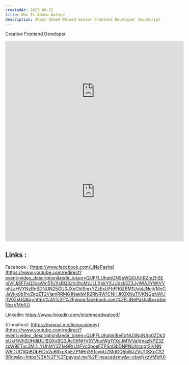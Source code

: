 ```yaml
---
createdAt: 2023-06-25
title: Who Is Ahmed Waleed
description: About Ahmed Waleed Senior Frontend Developer JavaScript
---
```

Creative Frontend Developer

<iframe width="560" height="315" src="https://www.youtube.com/embed/gl7_toJAVLE" title="YouTube video player" frameborder="0" allow="accelerometer; autoplay; clipboard-write; encrypted-media; gyroscope; picture-in-picture; web-share" allowfullscreen></iframe>



<iframe width="560" height="315" src="https://www.youtube.com/embed/obwNxzVMbfU" title="YouTube video player" frameborder="0" allow="accelerometer; autoplay; clipboard-write; encrypted-media; gyroscope; picture-in-picture; web-share" allowfullscreen></iframe>



## L﻿inks :

Facebook : [https://www.facebook.com/LiNePasha](https://www.youtube.com/redirect?event=video_description&redir_token=QUFFLUhqbGNSeWQ0UUtRZmZhSEpiVFJjSFFaQ2xaWm51UXxBQ3Jtc0tuMzJLLXpkYXJUdzk5Z3JyWlA3YWtVVnhLaHVYNzRnSDNUN25GU0JXeGhlSmxYZzExUFhFR0ZBM1UyblJNejVMeGJsVkx0b1hvZkpZT2ViamRRMG1NakN4R2RNRW1CNHJKOXNuTlVKNGpNWUlfV0ZsUQ&q=https%3A%2F%2Fwww.facebook.com%2FLiNePasha&v=obwNxzVMbfU) 

L﻿inkedin: <https://www.linkedin.com/in/ahmeedwaleed/>

{Donation}: [https://paypal.me/lineacademy](https://www.youtube.com/redirect?event=video_description&redir_token=QUFFLUhqbklBeEdNU3NpNXo0ZDk3bUxfNVhSUHdjUUlBQXxBQ3Jtc0ttNHV5YVlucWg1YXdJM1VVajVnazNPZ3ZzcW9ETnc3Mi1LYUhMY3Z1eGRrUzFVc0poeFZPSnl3bDNPNUhlcngtSlVNNW5DUC1lQjBObFlDb2p6RkpKbEZPNHh3S1cybUZMdGQ5bWJZVU1tSXpCS29Rdw&q=https%3A%2F%2Fpaypal.me%2Flineacademy&v=obwNxzVMbfU)